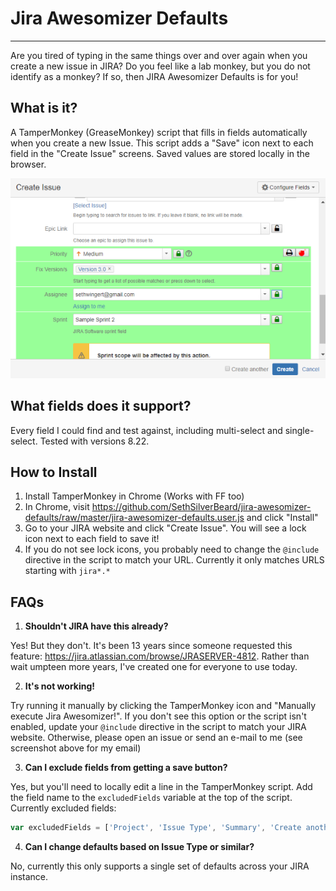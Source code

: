 # Jira Awesomizer Defaults
---------
Are you tired of typing in the same things over and over again when you create a new issue in JIRA?  Do you feel like a lab monkey, but you do not identify as a monkey? If so, then JIRA Awesomizer Defaults is for you!

What is it?
----------------
A TamperMonkey (GreaseMonkey) script that fills in fields automatically when you create a new Issue. This script adds a "Save" icon next to each field in the "Create Issue" screens. Saved values are stored locally in the browser.

![Jira Awesomizer screenshot](img/screenshot.png?raw=true "Screenshot")

What fields does it support?
------------
Every field I could find and test against, including multi-select and single-select. Tested with versions 8.22.

How to Install
------------
1. Install TamperMonkey in Chrome (Works with FF too)
1. In Chrome, visit https://github.com/SethSilverBeard/jira-awesomizer-defaults/raw/master/jira-awesomizer-defaults.user.js and click "Install"
1. Go to your JIRA website and click "Create Issue". You will see a lock icon next to each field to save it!
1. If you do not see lock icons, you probably need to change the `@include` directive in the script to match your URL. Currently it only matches URLS starting with `jira*.*`


FAQs
----------
1. **Shouldn't JIRA have this already?**

Yes! But they don't. It's been 13 years since someone requested this feature: https://jira.atlassian.com/browse/JRASERVER-4812. Rather than wait umpteen more years, I've created one for everyone to use today.

2. **It's not working!**

Try running it manually by clicking the TamperMonkey icon and "Manually execute Jira Awesomizer!".  If you don't see this option or the script isn't enabled, update your `@include` directive in the script to match your JIRA website. Otherwise, please open an issue or send an e-mail to me (see screenshot above for my email)

3. **Can I exclude fields from getting a save button?**

Yes, but you'll need to locally edit a line in the TamperMonkey script. Add the field name to the `excludedFields` variable at the top of the script. Currently excluded fields:
```javascript
var excludedFields = ['Project', 'Issue Type', 'Summary', 'Create another'];
```

4. **Can I change defaults based on Issue Type or similar?**

No, currently this only supports a single set of defaults across your JIRA instance.
